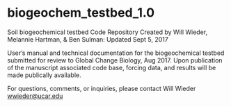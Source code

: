 # biogeochem_testbed_1.0

Soil biogeochemical testbed 
Code Repository
Created by Will Wieder, Melannie Hartman, & Ben Sulman: 
Updated Sept 5, 2017

User’s manual and technical documentation for the biogeochemical testbed submitted for review to Global Change Biology, Aug 2017.
Upon publication of the manuscript associated code base, forcing data, and results will be made publically available.

For questions, comments, or inquiries, please contact Will Wieder wwieder@ucar.edu
